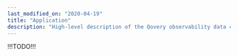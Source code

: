 ```yaml
---
last_modified_on: "2020-04-19"
title: "Application"
description: "High-level description of the Qovery observability data collector and router."
---
```

!!!TODO!!!



